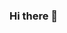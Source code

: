 ### Hi there 👋

<!--
**Bedaneko** is a ✨ _special_ ✨ repository because its `README.md` (this file) appears on your GitHub profile.

Here are some ideas to get you started ...
- 🌱 I’m currently learning at harambee university...
- 👯 I’m looking to collaborate on ...
- 🤔 I’m looking for help with ...
- 💬 Ask me about ...
- 📫 How to reach me: ...
- 😄 Pronouns: ...
- ⚡ Fun fact: ...
-->
